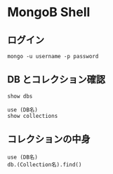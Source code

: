 # MongoB Shell

## ログイン

```
mongo -u username -p password
```

## DB とコレクション確認

```
show dbs
```

```
use (DB名)
show collections
```

## コレクションの中身

```
use (DB名)
db.(Collection名).find()
```
